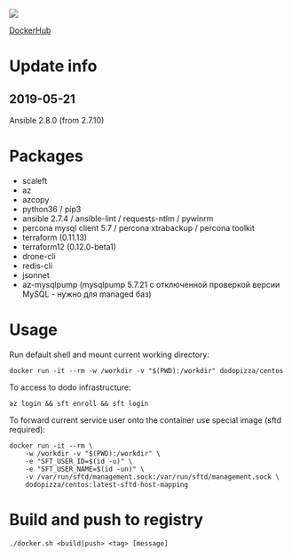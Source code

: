 ![](https://img.shields.io/docker/automated/dodopizza/centos.svg)

[DockerHub](https://hub.docker.com/r/dodopizza/centos)

# Update info
## 2019-05-21
Ansible 2.8.0 (from 2.7.10)


# Packages

* scaleft
* az
* azcopy
* python36 / pip3
* ansible 2.7.4 / ansible-lint / requests-ntlm / pywinrm
* percona mysql client 5.7 / percona xtrabackup / percona toolkit
* terraform (0.11.13)
* terraform12 (0.12.0-beta1)
* drone-cli
* redis-cli
* jsonnet
* az-mysqlpump (mysqlpump 5.7.21 с отключенной проверкой версии MySQL - нужно для managed баз)

# Usage

Run default shell and mount current working directory:
```
docker run -it --rm -w /workdir -v "$(PWD):/workdir" dodopizza/centos
```

To access to dodo infrastructure:
```
az login && sft enroll && sft login
```

To forward current service user onto the container use special image (sftd required):
```
docker run -it --rm \
    -w /workdir -v "$(PWD):/workdir" \
    -e "SFT_USER_ID=$(id -u)" \
    -e "SFT_USER_NAME=$(id -un)" \
    -v /var/run/sftd/management.sock:/var/run/sftd/management.sock \
    dodopizza/centos:latest-sftd-host-mapping
```


# Build and push to registry

```
./docker.sh <build|push> <tag> [message]
```
